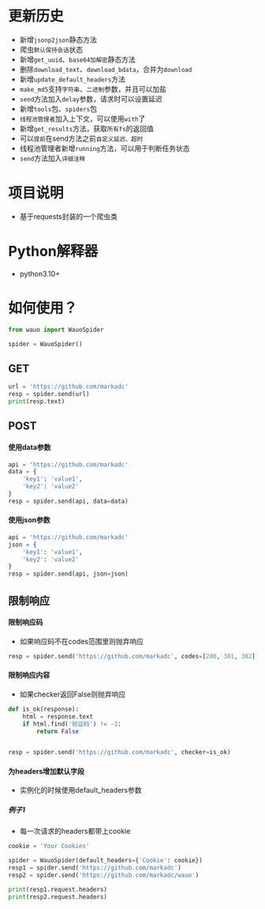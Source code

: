# 更新历史

- 新增`jsonp2json`静态方法
- 爬虫`默认保持会话`状态
- 新增`get_uuid`、`base64加解密`静态方法
- 删除`download_text`、`download_bdata`，合并为`download`
- 新增`update_default_headers`方法
- `make_md5`支持`字符串`、`二进制`参数，并且可以加盐
- `send`方法加入`delay`参数，请求时可以设置延迟
- 新增`tools`包、`spiders`包
- `线程池管理者`加入上下文，可以使用`with`了
- 新增`get_results`方法，获取`所有fs`的返回值
- 可以`提前`在send方法之前`自定义延迟、超时`
- 线程池管理者新增`running`方法，可以用于判断任务状态
- `send`方法加入`详细注释`

# 项目说明

- 基于requests封装的一个爬虫类

# Python解释器

- python3.10+

# 如何使用？

```python
from wauo import WauoSpider

spider = WauoSpider()
```

## GET

```python
url = 'https://github.com/markadc'
resp = spider.send(url)
print(resp.text)
```

## POST

#### 使用data参数

```python
api = 'https://github.com/markadc'
data = {
    'key1': 'value1',
    'key2': 'value2'
}
resp = spider.send(api, data=data)
```

#### 使用json参数

```python
api = 'https://github.com/markadc'
json = {
    'key1': 'value1',
    'key2': 'value2'
}
resp = spider.send(api, json=json)
```

## 限制响应

#### 限制响应码

- 如果响应码不在codes范围里则抛弃响应

```python
resp = spider.send('https://github.com/markadc', codes=[200, 301, 302])
```

#### 限制响应内容

- 如果checker返回False则抛弃响应

```python
def is_ok(response):
    html = response.text
    if html.find('验证码') != -1:
        return False


resp = spider.send('https://github.com/markadc', checker=is_ok)
```

#### 为headers增加默认字段

- 实例化的时候使用default_headers参数

##### 例子1

- 每一次请求的headers都带上cookie

```python
cookie = 'Your Cookies'

spider = WauoSpider(default_headers={'Cookie': cookie})
resp1 = spider.send('https://github.com/markadc')
resp2 = spider.send('https://github.com/markadc/wauo')

print(resp1.request.headers)
print(resp2.request.headers)
```
